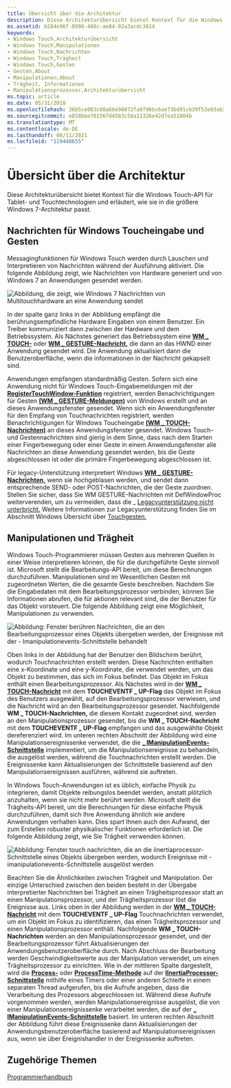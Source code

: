 ```yaml
---
title: Übersicht über die Architektur
description: Diese Architekturübersicht bietet Kontext für die Windows Touch-API für Tablet- und Touchtechnologien und erläutert, wie sie in die größere Windows 7-Architektur passt.
ms.assetid: b284e96f-0998-408c-ae84-92a3acdc3014
keywords:
- Windows Touch,Architekturübersicht
- Windows Touch,Manipulationen
- Windows Touch,Nachrichten
- Windows Touch,Trägheit
- Windows Touch,Gesten
- Gesten,About
- Manipulationen,About
- Trägheit, Informationen
- Manipulationsprozessor,Architekturübersicht
ms.topic: article
ms.date: 05/31/2018
ms.openlocfilehash: 36b5ce003c88a66e96072fa9f96bc6ae73bd91cb39f53e03ab3748dd14a194d1
ms.sourcegitcommit: e858bbe701567d4583c50a11326e42d7ea51804b
ms.translationtype: MT
ms.contentlocale: de-DE
ms.lasthandoff: 08/11/2021
ms.locfileid: "119448655"
---
```

# <a name="architectural-overview"></a>Übersicht über die Architektur

Diese Architekturübersicht bietet Kontext für die Windows Touch-API für Tablet- und Touchtechnologien und erläutert, wie sie in die größere Windows 7-Architektur passt.

## <a name="messages-for-windows-touch-input-and-gestures"></a>Nachrichten für Windows Toucheingabe und Gesten

Messagingfunktionen für Windows Touch werden durch Lauschen und Interpretieren von Nachrichten während der Ausführung aktiviert. Die folgende Abbildung zeigt, wie Nachrichten von Hardware generiert und von Windows 7 an Anwendungen gesendet werden.

![Abbildung, die zeigt, wie Windows 7 Nachrichten von Multitouchhardware an eine Anwendung sendet](images/wm-multitouch-messaging.png)

In der spalte ganz links in der Abbildung empfängt die berührungsempfindliche Hardware Eingaben von einem Benutzer. Ein Treiber kommuniziert dann zwischen der Hardware und dem Betriebssystem. Als Nächstes generiert das Betriebssystem eine [**WM \_ TOUCH-**](wm-touchdown.md) oder [**WM \_ GESTURE-Nachricht,**](wm-gesture.md) die dann an das HWND einer Anwendung gesendet wird. Die Anwendung aktualisiert dann die Benutzeroberfläche, wenn die informationen in der Nachricht gekapselt sind.

Anwendungen empfangen standardmäßig Gesten. Sofern sich eine Anwendung nicht für Windows Touch-Eingabemeldungen mit der [**RegisterTouchWindow-Funktion**](/windows/desktop/api/winuser/nf-winuser-registertouchwindow) registriert, werden Benachrichtigungen für Gesten [**(WM \_ GESTURE-Meldungen)**](wm-gesture.md) von Windows erstellt und an dieses Anwendungsfenster gesendet. Wenn sich ein Anwendungsfenster für den Empfang von Touchnachrichten registriert, werden Benachrichtigungen für Windows Toucheingabe [**(WM \_ TOUCH-Nachrichten)**](wm-touchdown.md) an dieses Anwendungsfenster gesendet. Windows Touch- und Gestennachrichten sind gierig in dem Sinne, dass nach dem Starten einer Fingerbewegung oder einer Geste in einem Anwendungsfenster alle Nachrichten an diese Anwendung gesendet werden, bis die Geste abgeschlossen ist oder die primäre Fingerbewegung abgeschlossen ist.

Für legacy-Unterstützung interpretiert Windows [**WM \_ GESTURE-Nachrichten,**](wm-gesture.md) wenn sie hochgeblasen werden, und sendet dann entsprechende SEND- oder POST-Nachrichten, die der Geste zuordnen. Stellen Sie sicher, dass Sie WM GESTURE-Nachrichten mit DefWindowProc weiterverenden, um zu vermeiden, dass die \_ [Legacyunterstützung nicht unterbricht.](/windows/win32/api/winuser/nf-winuser-defwindowproca) Weitere Informationen zur Legacyunterstützung finden Sie im Abschnitt Windows Übersicht über [Touchgesten.](windows-touch-gestures-overview.md)

## <a name="manipulations-and-inertia"></a>Manipulationen und Trägheit

Windows Touch-Programmierer müssen Gesten aus mehreren Quellen in einer Weise interpretieren können, die für die durchgeführte Geste sinnvoll ist. Microsoft stellt die Bearbeitungs-API bereit, um diese Berechnungen durchzuführen. Manipulationen sind im Wesentlichen Gesten mit zugeordneten Werten, die die gesamte Geste beschreiben. Nachdem Sie die Eingabedaten mit dem Bearbeitungsprozessor verbinden, können Sie Informationen abrufen, die für aktionen relevant sind, die der Benutzer für das Objekt vorsteuert. Die folgende Abbildung zeigt eine Möglichkeit, Manipulationen zu verwenden.

![Abbildung: Fenster berühren Nachrichten, die an den Bearbeitungsprozessor eines Objekts übergeben werden, der Ereignisse mit der \- Imanipulationevents-Schnittstelle behandelt](images/manipulation-arch.png)

Oben links in der Abbildung hat der Benutzer den Bildschirm berührt, wodurch Touchnachrichten erstellt werden. Diese Nachrichten enthalten eine x-Koordinate und eine y-Koordinate, die verwendet werden, um das Objekt zu bestimmen, das sich im Fokus befindet. Das Objekt im Fokus enthält einen Bearbeitungsprozessor. Als Nächstes wird in der [**WM \_ TOUCH-Nachricht**](wm-touchdown.md) mit dem **TOUCHEVENTF \_ UP-Flag** das Objekt im Fokus des Benutzers ausgewählt, auf den Bearbeitungsprozessor verwiesen, und die Nachricht wird an den Bearbeitungsprozessor gesendet. Nachfolgende **WM \_ TOUCH-Nachrichten,** die diesem Kontakt zugeordnet sind, werden an den Manipulationsprozessor gesendet, bis die **WM \_ TOUCH-Nachricht** mit dem **TOUCHEVENTF \_ UP-Flag** empfangen und das ausgewählte Objekt dereferenziert wird. Im unteren rechten Abschnitt der Abbildung wird eine Manipulationsereignissenke verwendet, die die [**\_ IManipulationEvents-Schnittstelle**](/windows/win32/api/manipulations/nn-manipulations-_imanipulationevents) implementiert, um die Manipulationsereignisse zu behandeln, die ausgelöst werden, während die Touchnachrichten erstellt werden. Die Ereignissenke kann Aktualisierungen der Schnittstelle basierend auf den Manipulationsereignissen ausführen, während sie auftreten.

In Windows Touch-Anwendungen ist es üblich, einfache Physik zu integrieren, damit Objekte reibungslos beendet werden, anstatt plötzlich anzuhalten, wenn sie nicht mehr berührt werden. Microsoft stellt die Trägheits-API bereit, um die Berechnungen für diese einfache Physik durchzuführen, damit sich Ihre Anwendung ähnlich wie andere Anwendungen verhalten kann. Dies spart Ihnen auch den Aufwand, der zum Erstellen robuster physikalischer Funktionen erforderlich ist. Die folgende Abbildung zeigt, wie Sie Trägheit verwenden können.

![Abbildung: Fenster touch nachrichten, die an die iinertiaprocessor-Schnittstelle eines Objekts übergeben werden, wodurch Ereignisse mit \- imanipulationevents-Schnittstelle ausgelöst werden](images/inertia-arch.png)

Beachten Sie die Ähnlichkeiten zwischen Trägheit und Manipulation. Der einzige Unterschied zwischen den beiden besteht in der Übergabe interpretierter Nachrichten bei Trägheit an einen Trägheitsprozessor statt an einen Manipulationsprozessor, und der Trägheitsprozessor löst die Ereignisse aus. Links oben in der Abbildung werden in der [**WM \_ TOUCH-Nachricht**](wm-touchdown.md) mit dem **TOUCHEVENTF \_ UP-Flag** Touchnachrichten verwendet, um ein Objekt im Fokus zu identifizieren, das einen Trägheitsprozessor und einen Manipulationsprozessor enthält. Nachfolgende **WM \_ TOUCH-Nachrichten** werden an den Manipulationsprozessor gesendet, und der Bearbeitungsprozessor führt Aktualisierungen der Anwendungsbenutzeroberfläche durch. Nach Abschluss der Bearbeitung werden Geschwindigkeitswerte aus der Manipulation verwendet, um einen Trägheitsprozessor zu einrichten. Wie in der mittleren Spalte dargestellt, wird die [**Process-**](/windows/desktop/api/manipulations/nf-manipulations-iinertiaprocessor-process) oder [**ProcessTime-Methode**](/windows/desktop/api/manipulations/nf-manipulations-iinertiaprocessor-processtime) auf der [**IInertiaProcessor-Schnittstelle**](/windows/desktop/api/manipulations/nn-manipulations-iinertiaprocessor) mithilfe eines Timers oder einer anderen Schleife in einem separaten Thread aufgerufen, bis die Aufrufe angeben, dass die Verarbeitung des Prozessors abgeschlossen ist. Während diese Aufrufe vorgenommen werden, werden Manipulationsereignisse ausgelöst, die von einer Manipulationsereignissenke verarbeitet werden, die auf der [**\_ IManipulationEvents-Schnittstelle**](/windows/win32/api/manipulations/nn-manipulations-_imanipulationevents) basiert. Im unteren rechten Abschnitt der Abbildung führt diese Ereignissenke dann Aktualisierungen der Anwendungsbenutzeroberfläche basierend auf Manipulationsereignissen aus, wenn sie über Ereignishandler in der Ereignissenke auftreten.

## <a name="related-topics"></a>Zugehörige Themen

<dl> <dt>

[Programmierhandbuch](programming-guide.md)
</dt> </dl>

 

 